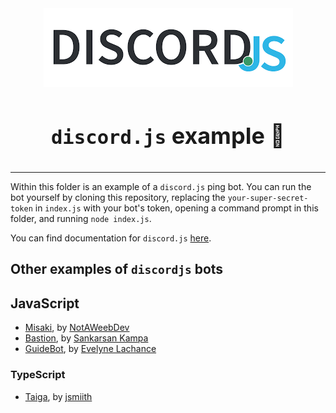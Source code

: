 <!-- markdownlint-disable -->
<div align="center">
<img src="../../assets/discordjs.png">
<br>
<br>
<p style="font-size: 36px; font-weight: bold;"><code>discord.js</code> example 🤖</p>
</div>

---

Within this folder is an example of a `discord.js` ping bot. You can run the bot yourself by cloning this repository, replacing the `your-super-secret-token` in `index.js` with your bot's token, opening a command prompt in this folder, and running `node index.js`.

You can find documentation for `discord.js` [here](https://discord.js.org/#/docs/main/stable/general/welcome).

## Other examples of `discordjs` bots

## JavaScript

- [Misaki](https://github.com/NotAWeebDev/Misaki), by [NotAWeebDev](https://github.com/NotAWeebDev)
- [Bastion](https://github.com/TheBastionBot/Bastion/), by [Sankarsan Kampa](https://sankarsankampa.com)
- [GuideBot](https://github.com/AnIdiotsGuide/guidebot), by [Evelyne Lachance](http://evie.codes)

### TypeScript

- [Taiga](https://github.com/jsmiith/taiga), by [jsmiith](https://github.com/jsmiith)
